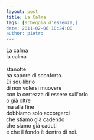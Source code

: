 ```yaml
---
layout: post
title: La Calma
tags: [scheggia d'essenza,]
date: 2011-02-06 10:24:00
author: pietro
---
```

La calma<br/>la calma<br/><br/>stanotte<br/>ha sapore di sconforto.<br/>Di squilibrio<br/>di non volersi muovere<br/>con la certezza di essere sull'orlo<br/>o già oltre<br/>ma alla fine<br/>dobbiamo solo accorgerci<br/>che stiamo già cadendo<br/>che siamo già caduti<br/>e che il fondo è dentro di noi.
